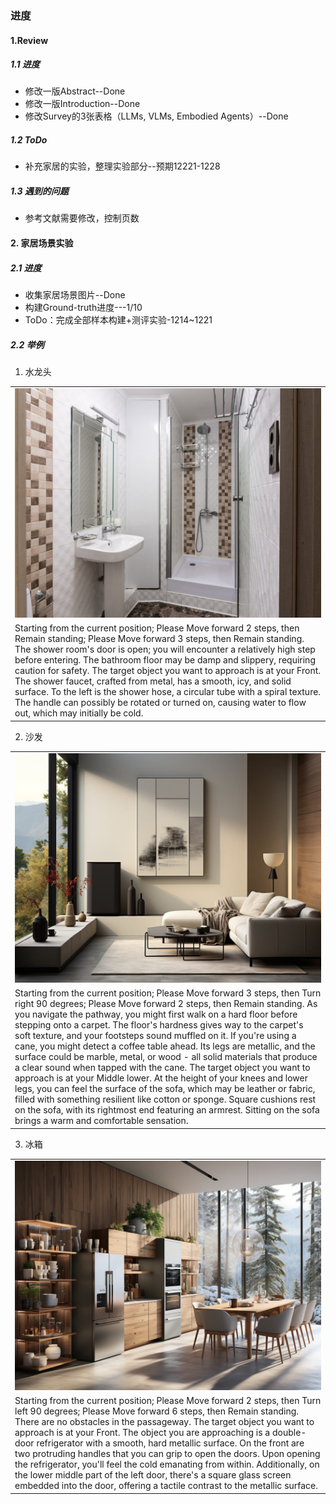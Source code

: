 ### 进度
#### 1.Review
##### 1.1 进度
* 修改一版Abstract--Done
* 修改一版Introduction--Done
* 修改Survey的3张表格（LLMs, VLMs, Embodied Agents）--Done

##### 1.2 ToDo
* 补充家居的实验，整理实验部分--预期12221-1228

##### 1.3 遇到的问题
* 参考文献需要修改，控制页数

#### 2. 家居场景实验
##### 2.1 进度
* 收集家居场景图片--Done
* 构建Ground-truth进度---1/10
* ToDo：完成全部样本构建+测评实验-1214~1221

##### 2.2 举例
1. 水龙头

|                                |
|--------------------------------|
| ![Image](./pic/20231213/0.jpg) |
| Starting from the current position; Please Move forward 2 steps, then Remain standing; Please Move forward 3 steps, then Remain standing. The shower room's door is open; you will encounter a relatively high step before entering. The bathroom floor may be damp and slippery, requiring caution for safety. The target object you want to approach is at your Front. The shower faucet, crafted from metal, has a smooth, icy, and solid surface. To the left is the shower hose, a circular tube with a spiral texture. The handle can possibly be rotated or turned on, causing water to flow out, which may initially be cold.                |

2. 沙发

|                       |
|-----------------------|
| ![Image](./pic/20231213/1.jpg) |
|Starting from the current position; Please Move forward 3 steps, then Turn right 90 degrees; Please Move forward 2 steps, then Remain standing. As you navigate the pathway, you might first walk on a hard floor before stepping onto a carpet. The floor's hardness gives way to the carpet's soft texture, and your footsteps sound muffled on it. If you're using a cane, you might detect a coffee table ahead. Its legs are metallic, and the surface could be marble, metal, or wood - all solid materials that produce a clear sound when tapped with the cane. The target object you want to approach is at your Middle lower. At the height of your knees and lower legs, you can feel the surface of the sofa, which may be leather or fabric, filled with something resilient like cotton or sponge. Square cushions rest on the sofa, with its rightmost end featuring an armrest. Sitting on the sofa brings a warm and comfortable sensation.|

3. 冰箱

|                                    |
|------------------------------------|
| ![Image](./pic/20231213/3.jpg)     |
| Starting from the current position; Please Move forward 2 steps, then Turn left 90 degrees; Please Move forward 6 steps, then Remain standing. There are no obstacles in the passageway. The target object you want to approach is at your Front. The object you are approaching is a double-door refrigerator with a smooth, hard metallic surface. On the front are two protruding handles that you can grip to open the doors. Upon opening the refrigerator, you'll feel the cold emanating from within. Additionally, on the lower middle part of the left door, there's a square glass screen embedded into the door, offering a tactile contrast to the metallic surface.|



